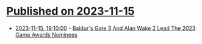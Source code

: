 # [Published on 2023-11-15](index.md)

* [2023-11-15, 19:10:00](https://soylentnews.org/article.pl?sid=23/11/14/171234&from=rss) - [Baldur's Gate 3 And Alan Wake 2 Lead The 2023 Game Awards Nominees](https://soylentnews.org/article.pl?sid=23/11/14/171234&from=rss)
